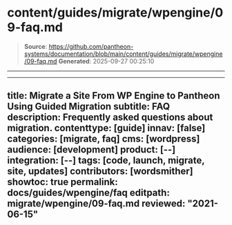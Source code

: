 # content/guides/migrate/wpengine/09-faq.md

> **Source**: https://github.com/pantheon-systems/documentation/blob/main/content/guides/migrate/wpengine/09-faq.md
> **Generated**: 2025-09-27 00:25:10

---

---
title: Migrate a Site From WP Engine to Pantheon Using Guided Migration
subtitle: FAQ
description: Frequently asked questions about migration.
contenttype: [guide]
innav: [false]
categories: [migrate, faq]
cms: [wordpress]
audience: [development]
product: [--]
integration: [--]
tags: [code, launch, migrate, site, updates]
contributors: [wordsmither]
showtoc: true
permalink: docs/guides/wpengine/faq
editpath: migrate/wpengine/09-faq.md
reviewed: "2021-06-15"
---

<Partial file="migrate/faq-general.md" />
<Partial file="migrate/faq-wordpress.md" />

